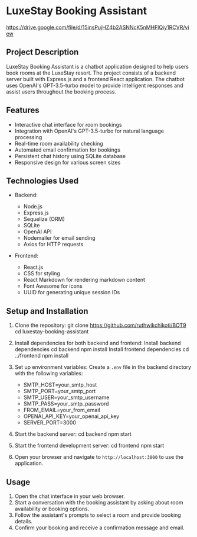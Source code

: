 # LuxeStay Booking Assistant
https://drive.google.com/file/d/15insPujHZ4b2ASNNcK5nMHFlQiy1RCVR/view
## Project Description

LuxeStay Booking Assistant is a chatbot application designed to help users book rooms at the LuxeStay resort. The project consists of a backend server built with Express.js and a frontend React application. The chatbot uses OpenAI's GPT-3.5-turbo model to provide intelligent responses and assist users throughout the booking process.

## Features

- Interactive chat interface for room bookings
- Integration with OpenAI's GPT-3.5-turbo for natural language processing
- Real-time room availability checking
- Automated email confirmation for bookings
- Persistent chat history using SQLite database
- Responsive design for various screen sizes

## Technologies Used

- Backend:
  - Node.js
  - Express.js
  - Sequelize (ORM)
  - SQLite
  - OpenAI API
  - Nodemailer for email sending
  - Axios for HTTP requests

- Frontend:
  - React.js
  - CSS for styling
  - React Markdown for rendering markdown content
  - Font Awesome for icons
  - UUID for generating unique session IDs

## Setup and Installation

1. Clone the repository:
git clone https://github.com/ruthwikchikoti/BOT9
cd luxestay-booking-assistant

2. Install dependencies for both backend and frontend:
Install backend dependencies
cd backend
npm install
Install frontend dependencies
cd ../frontend
npm install

3. Set up environment variables:
Create a `.env` file in the backend directory with the following variables:
    - SMTP_HOST=your_smtp_host
    - SMTP_PORT=your_smtp_port
    - SMTP_USER=your_smtp_username
    - SMTP_PASS=your_smtp_password
    - FROM_EMAIL=your_from_email
    - OPENAI_API_KEY=your_openai_api_key
    - SERVER_PORT=3000

4. Start the backend server:
cd backend
npm start

5. Start the frontend development server:
cd frontend
npm start

6. Open your browser and navigate to `http://localhost:3000` to use the application.

## Usage

1. Open the chat interface in your web browser.
2. Start a conversation with the booking assistant by asking about room availability or booking options.
3. Follow the assistant's prompts to select a room and provide booking details.
4. Confirm your booking and receive a confirmation message and email.

